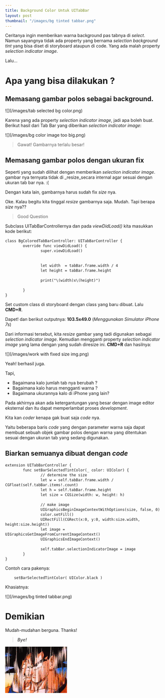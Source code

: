 ```yaml
---
title: Background Color Untuk UITabBar
layout: post
thumbnail: "/images/bg tinted tabbar.png"
---
```


Ceritanya ingin memberikan warna background pas tabnya  di _select_. Namun sayangnya tidak ada property yang bernama _selection background tint_ yang bisa diset di storyboard ataupun di code. Yang ada malah property _selection indicator image_. 


Lalu...
# Apa yang bisa dilakukan ?

## Memasang gambar polos sebagai background.
![](/images/tab selected bg color.png)

Karena yang ada property _selection indicator image_, jadi apa boleh buat.
Berikut hasil dari Tab Bar yang diberikan _selection indicator image_:


![](/images/bg color image too big.png)

> Gawat! Gambarnya terlalu besar!

## Memasang gambar polos dengan ukuran fix
Seperti yang sudah dilihat dengan memberikan _selection indicator image_. gambar nya ternyata tidak di _resize_secara internal  agar sesuai dengan ukuran tab  bar nya. :( 

Dengan kata lain, gambarnya harus sudah fix _size_ nya. 

Oke. Kalau begitu kita tinggal _resize_ gambarnya saja. Mudah. Tapi berapa _size_ nya??

> Good Question 

Subclass UITabBarControllernya dan pada _viewDidLoad()_ kita masukkan kode berikut:

	class BgColoredTabBarController: UITabBarController {
			override func viewDidLoad() {
					super.viewDidLoad()


					let width  = tabBar.frame.width / 4
					let height = tabBar.frame.height

					print("\(width)x\(height)")

			}
	}
	
	
Set custom class di storyboard dengan class yang baru dibuat. Lalu **CMD+R**.

Dapet! dan berikut outputnya:
**103.5x49.0** (_Menggunakan Simulator iPhone 7s_)

Dari informasi tersebut, kita _resize_ gambar yang tadi digunakan sebagai _selection indicator image_. Kemudian mengganti property _selection indicator image_ yang lama dengan yang sudah diresize ini. 
**CMD+R** dan hasilnya:

![](/images/work with fixed size img.png)

Yeah!  berhasil juga. 


Tapi, 
- Bagaimana kalo jumlah tab nya berubah ?
- Bagaimana kalo harus mengganti warna ?
- Bagaimana ukurannya kalo di iPhone yang lain? 

Pada akhirnya akan ada ketergantungan yang besar dengan image editor eksternal dan itu dapat memperlambat proses _development_.

Kita kan _coder_ kenapa gak buat saja _code_ nya.

Yaitu beberapa baris _code_  yang dengan parameter warna saja dapat membuat sebuah objek gambar polos dengan warna yang ditentukan sesuai dengan ukuran tab yang sedang digunakan.

## Biarkan semuanya dibuat dengan _code_
	extension UITabBarController {
			func setBarSelectedTintColor(_ color: UIColor) {
					// determine the size
					let w = self.tabBar.frame.width / CGFloat(self.tabBar.items!.count)
					let h = self.tabBar.frame.height
					let size = CGSize(width: w, height: h)

					// make image
					UIGraphicsBeginImageContextWithOptions(size, false, 0)
					color.setFill()
					UIRectFill(CGRect(x:0, y:0, width:size.width, height:size.height))
					let image = UIGraphicsGetImageFromCurrentImageContext()
					UIGraphicsEndImageContext()

					self.tabBar.selectionIndicatorImage = image
			}
	}
	
Contoh cara pakenya:

        setBarSelectedTintColor( UIColor.black )
				
Khasiatnya:

![](/images/bg tinted tabbar.png)
# Demikian

Mudah-mudahan berguna. Thanks!

> ***Bye!***

![bye](/images/bye.gif)
